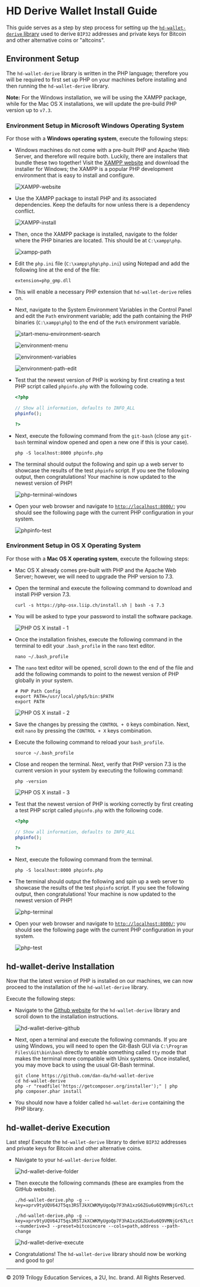# HD Derive Wallet Install Guide

This guide serves as a step by step process for setting up the [`hd-wallet-derive` library](https://github.com/dan-da/hd-wallet-derive) used to derive `BIP32` addresses and private keys for Bitcoin and other alternative coins or "altcoins".

## Environment Setup

The `hd-wallet-derive` library is written in the PHP language; therefore you will be required to first set up PHP on your machines before installing and then running the `hd-wallet-derive` library.

**Note:** For the Windows installation, we will be using the XAMPP package, while for the Mac OS X installations, we will update the pre-build PHP version up to `v7.3`.

### Environment Setup in Microsoft Windows Operating System

For those with a **Windows operating system**, execute the following steps:

* Windows machines do not come with a pre-built PHP and Apache Web Server, and therefore will require both. Luckily, there are installers that bundle these two together! Visit the [XAMPP website](https://www.apachefriends.org/index.html) and download the installer for Windows; the XAMPP is a popular PHP development environment that is easy to install and configure.

  ![XAMPP-website](Images/XAMPP-website.png)

* Use the XAMPP package to install PHP and its associated dependencies. Keep the defaults for now unless there is a dependency conflict.

  ![XAMPP-install](Images/XAMPP-install.PNG)

* Then, once the XAMPP package is installed, navigate to the folder where the PHP binaries are located. This should be at `C:\xampp\php`.

  ![xampp-path](Images/xampp-path.PNG)

* Edit the `php.ini` file (`C:\xampp\php\php.ini`) using Notepad and add the following line at the end of the file:

  ```shell
  extension=php_gmp.dll
  ```

* This will enable a necessary PHP extension that `hd-wallet-derive` relies on.

* Next, navigate to the System Environment Variables in the Control Panel and edit the `Path` environment variable; add the path containing the PHP binaries (`C:\xampp\php`) to the end of the `Path` environment variable.

  ![start-menu-environment-search](Images/start-menu-environment-search.PNG)

  ![environment-menu](Images/environment-menu.PNG)

  ![environment-variables](Images/environment-variables.PNG)

  ![environment-path-edit](Images/environment-path-edit.PNG)

* Test that the newest version of PHP is working by first creating a test PHP script called `phpinfo.php` with the following code.

  ```php
  <?php

  // Show all information, defaults to INFO_ALL
  phpinfo();

  ?>
  ```

* Next, execute the following command from the `git-bash` (close any `git-bash` terminal window opened and open a new one if this is your case).

  ```shell
  php -S localhost:8000 phpinfo.php
  ```

* The terminal should output the following and spin up a web server to showcase the results of the test `phpinfo` script. If you see the following output, then congratulations! Your machine is now updated to the newest version of PHP!

  ![php-terminal-windows](Images/php-terminal-windows.PNG)

* Open your web browser and navigate to [`http://localhost:8000/`](http://localhost:8000/); you should see the following page with the current PHP configuration in your system.

  ![phpinfo-test](Images/phpinfo-test.PNG)

### Environment Setup in OS X Operating System

For those with a **Mac OS X operating system**, execute the following steps:

* Mac OS X already comes pre-built with PHP and the Apache Web Server; however, we will need to upgrade the PHP version to 7.3.

* Open the terminal and execute the following command to download and install PHP version 7.3.

  ```shell
  curl -s https://php-osx.liip.ch/install.sh | bash -s 7.3
  ```

* You will be asked to type your password to install the software package.

  ![PHP OS X install - 1](Images/php-os-x-1.png)

* Once the installation finishes, execute the following command in the terminal to edit your `.bash_profile` in the `nano` text editor.

  ```shell
  nano ~/.bash_profile
  ```

* The `nano` text editor will be opened, scroll down to the end of the file and add the following commands to point to the newest version of PHP globally in your system.

  ```shell
  # PHP Path Config
  export PATH=/usr/local/php5/bin:$PATH
  export PATH
  ```

  ![PHP OS X install - 2](Images/php-os-x-2.png)

* Save the changes by pressing the `CONTROL + O` keys combination. Next, exit `nano` by pressing the `CONTROL + X` keys combination.

* Execute the following command to reload your `bash_profile`.

  ```shell
  source ~/.bash_profile
  ```

* Close and reopen the terminal. Next, verify that PHP version 7.3 is the current version in your system by executing the following command:

  ```shell
  php -version
  ```

  ![PHP OS X install - 3](Images/php-os-x-3.png)

* Test that the newest version of PHP is working correctly by first creating a test PHP script called `phpinfo.php` with the following code.

  ```php
  <?php

  // Show all information, defaults to INFO_ALL
  phpinfo();

  ?>
  ```

* Next, execute the following command from the terminal.

  ```shell
  php -S localhost:8000 phpinfo.php
  ```

* The terminal should output the following and spin up a web server to showcase the results of the test `phpinfo` script. If you see the following output, then congratulations! Your machine is now updated to the newest version of PHP!

  ![php-terminal](Images/php-terminal.png)

* Open your web browser and navigate to [`http://localhost:8000/`](http://localhost:8000/); you should see the following page with the current PHP configuration in your system.

  ![php-test](Images/php-test.png)

## hd-wallet-derive Installation

Now that the latest version of PHP is installed on our machines, we can now proceed to the installation of the `hd-wallet-derive` library.

Execute the following steps:

* Navigate to the [Github website](https://github.com/dan-da/hd-wallet-derive) for the `hd-wallet-derive` library and scroll down to the installation instructions.

  ![hd-wallet-derive-github](Images/hd-wallet-derive-github.png)

* Next, open a terminal and execute the following commands. If you are using Windows, you will need to open the Git-Bash GUI via `C:\Program Files\Git\bin\bash` directly to enable something called `tty` mode that makes the terminal more compatible with Unix systems. Once installed, you may move back to using the usual Git-Bash terminal.

  ```shell
  git clone https://github.com/dan-da/hd-wallet-derive
  cd hd-wallet-derive
  php -r "readfile('https://getcomposer.org/installer');" | php
  php composer.phar install
  ```

* You should now have a folder called `hd-wallet-derive` containing the PHP library.

## hd-wallet-derive Execution

Last step! Execute the `hd-wallet-derive` library to derive `BIP32` addresses and private keys for Bitcoin and other alternative coins.

* Navigate to your `hd-wallet-derive` folder.

  ![hd-wallet-derive-folder](Images/hd-wallet-derive-folder.png)

* Then execute the following commands (these are examples from the GitHub website).

  ```shell
  ./hd-wallet-derive.php -g --key=xprv9tyUQV64JT5qs3RSTJkXCWKMyUgoQp7F3hA1xzG6ZGu6u6Q9VMNjGr67Lctvy5P8oyaYAL9CAWrUE9i6GoNMKUga5biW6Hx4tws2six3b9c
  ```

  ```shell
  ./hd-wallet-derive.php -g --key=xprv9tyUQV64JT5qs3RSTJkXCWKMyUgoQp7F3hA1xzG6ZGu6u6Q9VMNjGr67Lctvy5P8oyaYAL9CAWrUE9i6GoNMKUga5biW6Hx4tws2six3b9c --numderive=3 --preset=bitcoincore --cols=path,address --path-change
  ```

  ![hd-wallet-derive-execute](Images/hd-wallet-derive-execute.png)

* Congratulations! The `hd-wallet-derive` library should now be working and good to go!

---

© 2019 Trilogy Education Services, a 2U, Inc. brand. All Rights Reserved.
